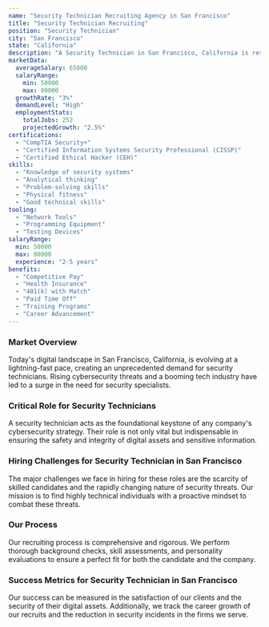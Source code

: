 ```yaml
---
name: "Security Technician Recruiting Agency in San Francisco"
title: "Security Technician Recruiting"
position: "Security Technician"
city: "San Francisco"
state: "California"
description: "A Security Technician in San Francisco, California is responsible for installations, programming, and repairs of security systems."
marketData:
  averageSalary: 65000
  salaryRange:
    min: 50000
    max: 80000
  growthRate: "3%"
  demandLevel: "High"
  employmentStats:
    totalJobs: 252
    projectedGrowth: "2.5%"
certifications:
  - "CompTIA Security+"
  - "Certified Information Systems Security Professional (CISSP)"
  - "Certified Ethical Hacker (CEH)"
skills:
  - "Knowledge of security systems"
  - "Analytical thinking"
  - "Problem-solving skills"
  - "Physical fitness"
  - "Good technical skills"
tooling:
  - "Network Tools"
  - "Programming Equipment"
  - "Testing Devices"
salaryRange:
  min: 50000
  max: 80000
  experience: "2-5 years"
benefits:
  - "Competitive Pay"
  - "Health Insurance"
  - "401(k) with Match"
  - "Paid Time Off"
  - "Training Programs"
  - "Career Advancement"
---
```


### Market Overview
Today's digital landscape in San Francisco, California, is evolving at a lightning-fast pace, creating an unprecedented demand for security technicians. Rising cybersecurity threats and a booming tech industry have led to a surge in the need for security specialists.

### Critical Role for Security Technicians
A security technician acts as the foundational keystone of any company's cybersecurity strategy. Their role is not only vital but indispensable in ensuring the safety and integrity of digital assets and sensitive information.

### Hiring Challenges for Security Technician in San Francisco
The major challenges we face in hiring for these roles are the scarcity of skilled candidates and the rapidly changing nature of security threats. Our mission is to find highly technical individuals with a proactive mindset to combat these threats.

### Our Process
Our recruiting process is comprehensive and rigorous. We perform thorough background checks, skill assessments, and personality evaluations to ensure a perfect fit for both the candidate and the company.

### Success Metrics for Security Technician in San Francisco
Our success can be measured in the satisfaction of our clients and the security of their digital assets. Additionally, we track the career growth of our recruits and the reduction in security incidents in the firms we serve.